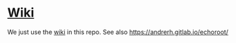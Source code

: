 # [Wiki](https://github.com/echohacking/wiki/wiki)

We just use the [wiki](https://github.com/echohacking/wiki/wiki) in this repo.
See also https://andrerh.gitlab.io/echoroot/
